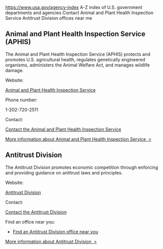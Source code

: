

https://www.usa.gov/agency-index
A-Z index of U.S. government departments and agencies
Contact Animal and Plant Health Inspection Service
Antitrust Division offices near me

Animal and Plant Health Inspection Service (APHIS)
--------------------------------------------------

The Animal and Plant Health Inspection Service (APHIS) protects and promotes U.S. agricultural health, regulates genetically engineered organisms, administers the Animal Welfare Act, and manages wildlife damage.

Website:

[Animal and Plant Health Inspection Service](https://www.aphis.usda.gov/aphis/home/)

Phone number:

1-202-720-2511

Contact:

[Contact the Animal and Plant Health Inspection Service](https://www.aphis.usda.gov/aphis/banner/contactus)

[More information about Animal and Plant Health Inspection Service  >](https://www.usa.gov/agencies/animal-and-plant-health-inspection-service)

Antitrust Division
------------------

The Antitrust Division promotes economic competition through enforcing and providing guidance on antitrust laws and principles.

Website:

[Antitrust Division](https://www.justice.gov/atr)

Contact:

[Contact the Antitrust Division](https://www.justice.gov/atr/contact-information)

Find an office near you:

* [Find an Antitrust Division office near you](https://www.justice.gov/atr/antitrust-division-leadership-section-and-office-directory#fo)

[More information about Antitrust Division  >](https://www.usa.gov/agencies/antitrust-division)
